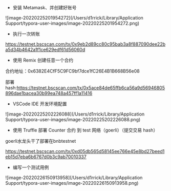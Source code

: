 * 安装 Metamask、并创建好账号

![image-20220225201954272](/Users/d1rrick/Library/Application Support/typora-user-images/image-20220225201954272.png)



* 执行一次转账

https://testnet.bscscan.com/tx/0x9eb2d89cc80c95bab3a8f887090dee22ba5d34b4642a1f1ce629edf61d56060d

* 使用 Remix 创建任意一个合约

合约地址：0x6382E4CfF5C9FC9bf7dce1fC26E4B1B668B56e08

部署hash:https://testnet.bscscan.com/tx/0x5ace84de65ffb6ca56a9d56946805896dae1bacea30b99ea748a457ff1a11416



* VSCode IDE 开发环境配置

![image-20220225202226088](/Users/d1rrick/Library/Application Support/typora-user-images/image-20220225202226088.png)

* 使用 Truffle 部署 Counter 合约 到 test 网络（goerli）（提交交易 hash）

goerli水龙头干了部署在bnbtestnet

https://testnet.bscscan.com/tx/0xd05db565d58145ee766e45e8bd27beed1eb15d7eba6b6767d0b3c9ab70010337



* 编写一个测试用例

![image-20220226150913958](/Users/d1rrick/Library/Application Support/typora-user-images/image-20220226150913958.png)